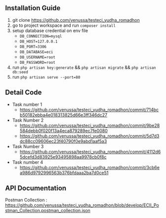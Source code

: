## Installation Guide
1. git clone https://github.com/venussa/testeci_yudha_romadhon
2. go to project workspace and run `composer install`
3. setup database credential on env file
   - `DB_CONNECTION=mysql`
   - `DB_HOST=127.0.0.1`
   - `DB_PORT=3306`
   - `DB_DATABASE=eci`
   - `DB_USERNAME=root`
   - `DB_PASSWORD=root`
5. run `php artisan key:generate` && `php artisan migrate` && `php artisan db:seed`
6. run `php artisan serve --port=80`

## Detail Code
- Task number 1
   - https://github.com/venussa/testeci_yudha_romadhon/commit/714bcb50182ebba4e018313825d66e3ff346dc27
- Task Number 2
   - https://github.com/venussa/testeci_yudha_romadhon/commit/9be28584debb0f020f13a4eca879289ec7fe0080
   - https://github.com/venussa/testeci_yudha_romadhon/commit/5d7d3dc88cc09606ec23f40790f0e9abd1aaf5a3
- Task Number 3
   - https://github.com/venussa/testeci_yudha_romadhon/commit/4112d65dcefd3d83925e93495898aa9978cb0f8c
- Task number 4
   - https://github.com/venussa/testeci_yudha_romadhon/commit/3cb6ea986d9792996563b376bfdaaa2ba7d0ce51
 
## API Documentation
Postman Collection : https://github.com/venussa/testeci_yudha_romadhon/blob/develop/ECII_Postman_Collection.postman_collection.json
